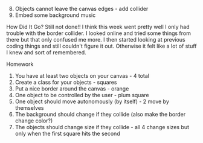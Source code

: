 
8. Objects cannot leave the canvas edges - add collider
9. Embed some background music

How Did It Go?
Still not done!!
I think this week went pretty well I only had trouble with the border collider.  I looked online and tried some things from there but that only confused me more.  I then started looking at previous coding things and still couldn't figure it out.  Otherwise it felt like a lot of stuff I knew and sort of remembered.

Homework
1. You have at least two objects on your canvas - 4 total
2. Create a class for your objects - squares
3. Put a nice border around the canvas - orange
4. One object to be controlled by the user - plum square
5. One object should move autonomously (by itself) - 2 move by themselves
6. The background should change if they collide (also make the border change color?)
7. The objects should change size if they collide - all 4 change sizes but only when the first square hits the second
